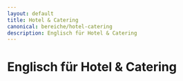 ```yaml
---
layout: default
title: Hotel & Catering
canonical: bereiche/hotel-catering
description: Englisch für Hotel & Catering
---
```

# Englisch für Hotel & Catering

